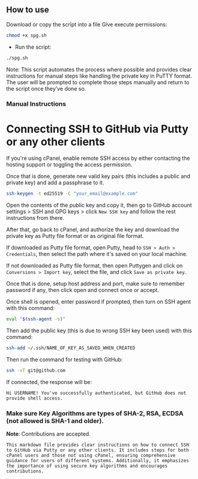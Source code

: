 ## How to use
Download or copy the script into a file
Give execute permissions:

```bash
chmod +x spg.sh
```
- Run the script:

```bash
./spg.sh
```
Note: This script automates the process where possible and provides clear instructions for manual steps like handling the private key in PuTTY format. The user will be prompted to complete those steps manually and return to the script once they’ve done so.

### Manual Instructions
# Connecting SSH to GitHub via Putty or any other clients

If you're using cPanel, enable remote SSH access by either contacting the hosting support or toggling the access permission.

Once that is done, generate new valid key pairs (this includes a public and private key) and add a passphrase to it.
```bash
ssh-keygen -t ed25519 -C "your_email@example.com"
```
Open the contents of the public key and copy it, then go to GitHub account settings > SSH and GPG keys > click `New SSH key` and follow the rest instructions from there.

After that, go back to cPanel, and authorize the key and download the private key as Putty file format or as original file format.

If downloaded as Putty file format, open Putty, head to `SSH > Auth > Credentials`, then select the path where it's saved on your local machine.

If not downloaded as Putty file format, then open Puttygen and click on `Conversions > Import key`, select the file, and click `Save as private key`.

Once that is done, setup host address and port, make sure to remember password if any, then click open and connect once or accept.

Once shell is opened, enter password if prompted, then turn on SSH agent with this command:
```bash
eval "$(ssh-agent -s)"
```
Then add the public key (this is due to wrong SSH key been used) with this command:
```bash
ssh-add ~/.ssh/NAME_OF_KEY_AS_SAVED_WHEN_CREATED
```
Then run the command for testing with GitHub:
```bash
ssh -vT git@github.com
```
If connected, the response will be: 
```
Hi USERNAME! You've successfully authenticated, but GitHub does not provide shell access.
```

### Make sure Key Algorithms are types of SHA-2, RSA, ECDSA (not allowed is SHA-1 and older).

**Note**: Contributions are accepted.
```
This markdown file provides clear instructions on how to connect SSH to GitHub via Putty or any other clients. It includes steps for both cPanel users and those not using cPanel, ensuring comprehensive guidance for users of different systems. Additionally, it emphasizes the importance of using secure key algorithms and encourages contributions.